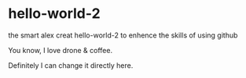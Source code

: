 # hello-world-2
the smart alex creat hello-world-2 to enhence the skills of using github


You know, I love drone & coffee.

Definitely I can change it directly here.

